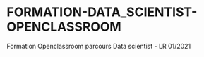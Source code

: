 # FORMATION-DATA_SCIENTIST-OPENCLASSROOM
Formation Openclassroom parcours Data scientist - LR 01/2021

